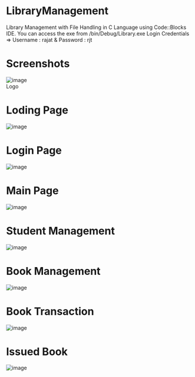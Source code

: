 # LibraryManagement
Library Management with File Handling in C Language using Code::Blocks IDE. You can access the exe from /bin/Debug/Library.exe Login Credentials => Username : rajat   &amp;  Password : rjt

# Screenshots
![image](https://github.com/rjtgupta1/LibraryManagement/assets/50621991/76f493fb-228e-4516-98a8-e6a99cf04ce7)
<br>Logo
# Loding Page
![image](https://github.com/rjtgupta1/LibraryManagement/assets/50621991/cbcfe7da-4275-4acc-8dd3-46db9bd18166)
# Login Page
![image](https://github.com/rjtgupta1/LibraryManagement/assets/50621991/59107f04-0e83-4852-b1f4-4871c50f37f3)
# Main Page
![image](https://github.com/rjtgupta1/LibraryManagement/assets/50621991/1d98064a-1954-45e5-af41-71a04d2e4573)
# Student Management
![image](https://github.com/rjtgupta1/LibraryManagement/assets/50621991/04808fd9-2885-42a4-bf80-9d2806c36478)
# Book Management
![image](https://github.com/rjtgupta1/LibraryManagement/assets/50621991/b0097e4f-428e-46b6-bbbc-7fcc7e135bc8)
# Book Transaction
![image](https://github.com/rjtgupta1/LibraryManagement/assets/50621991/3b190ef7-580c-4465-bbad-51e43972a125)
# Issued Book
![image](https://github.com/rjtgupta1/LibraryManagement/assets/50621991/c732faed-0b69-4c48-a769-65eaccf183be)
